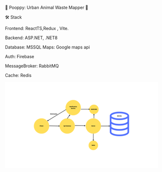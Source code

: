 🐾 Pooppy: Urban Animal Waste Mapper 💩

🛠️ Stack

Frontend: ReactTS,Redux , Vite.

Backend: ASP.NET, .NET8

Database: MSSQL
Maps: Google maps api

Auth: Firebase

MessageBroker: RabbitMQ

Cache: Redis

![Project Design](./PoopyPoClient/src/assets/Design.png)
